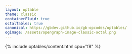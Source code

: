 ```yaml
---
layout: optable
theme: classic
containerFluid: true
octalTables: true
canonical: https://gbdev.github.io/gb-opcodes/optables/
ogimage: /assets/opengraph-image-classic-octal.png
---
```


{% include optables/content.html cpu="f8" %}
